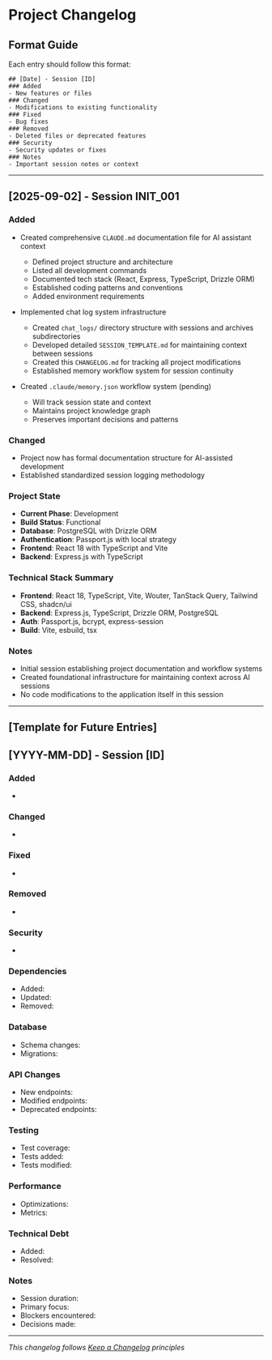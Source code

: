 # Project Changelog

## Format Guide
Each entry should follow this format:
```
## [Date] - Session [ID]
### Added
- New features or files
### Changed  
- Modifications to existing functionality
### Fixed
- Bug fixes
### Removed
- Deleted files or deprecated features
### Security
- Security updates or fixes
### Notes
- Important session notes or context
```

---

## [2025-09-02] - Session INIT_001

### Added
- Created comprehensive `CLAUDE.md` documentation file for AI assistant context
  - Defined project structure and architecture
  - Listed all development commands
  - Documented tech stack (React, Express, TypeScript, Drizzle ORM)
  - Established coding patterns and conventions
  - Added environment requirements

- Implemented chat log system infrastructure
  - Created `chat_logs/` directory structure with sessions and archives subdirectories
  - Developed detailed `SESSION_TEMPLATE.md` for maintaining context between sessions
  - Created this `CHANGELOG.md` for tracking all project modifications
  - Established memory workflow system for session continuity

- Created `.claude/memory.json` workflow system (pending)
  - Will track session state and context
  - Maintains project knowledge graph
  - Preserves important decisions and patterns

### Changed
- Project now has formal documentation structure for AI-assisted development
- Established standardized session logging methodology

### Project State
- **Current Phase**: Development
- **Build Status**: Functional
- **Database**: PostgreSQL with Drizzle ORM
- **Authentication**: Passport.js with local strategy
- **Frontend**: React 18 with TypeScript and Vite
- **Backend**: Express.js with TypeScript

### Technical Stack Summary
- **Frontend**: React 18, TypeScript, Vite, Wouter, TanStack Query, Tailwind CSS, shadcn/ui
- **Backend**: Express.js, TypeScript, Drizzle ORM, PostgreSQL
- **Auth**: Passport.js, bcrypt, express-session
- **Build**: Vite, esbuild, tsx

### Notes
- Initial session establishing project documentation and workflow systems
- Created foundational infrastructure for maintaining context across AI sessions
- No code modifications to the application itself in this session

---

## [Template for Future Entries]

## [YYYY-MM-DD] - Session [ID]

### Added
- 

### Changed
- 

### Fixed
- 

### Removed
- 

### Security
- 

### Dependencies
- Added: 
- Updated: 
- Removed: 

### Database
- Schema changes:
- Migrations:

### API Changes
- New endpoints:
- Modified endpoints:
- Deprecated endpoints:

### Testing
- Test coverage:
- Tests added:
- Tests modified:

### Performance
- Optimizations:
- Metrics:

### Technical Debt
- Added:
- Resolved:

### Notes
- Session duration:
- Primary focus:
- Blockers encountered:
- Decisions made:

---

*This changelog follows [Keep a Changelog](https://keepachangelog.com/en/1.0.0/) principles*
